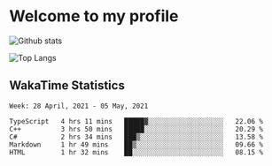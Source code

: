# Welcome to my profile

![Github stats](https://github-readme-stats.vercel.app/api?username=xinthose&show_icons=true&theme=radical&count_private=true)

![Top Langs](https://github-readme-stats.vercel.app/api/top-langs/?username=xinthose)

## WakaTime Statistics
<!--START_SECTION:waka-->
```text
Week: 28 April, 2021 - 05 May, 2021

TypeScript   4 hrs 11 mins   █████▓░░░░░░░░░░░░░░░░░░░   22.06 % 
C++          3 hrs 50 mins   █████░░░░░░░░░░░░░░░░░░░░   20.29 % 
C#           2 hrs 34 mins   ███▒░░░░░░░░░░░░░░░░░░░░░   13.58 % 
Markdown     1 hr 49 mins    ██▒░░░░░░░░░░░░░░░░░░░░░░   09.66 % 
HTML         1 hr 32 mins    ██░░░░░░░░░░░░░░░░░░░░░░░   08.15 % 
```
<!--END_SECTION:waka-->
